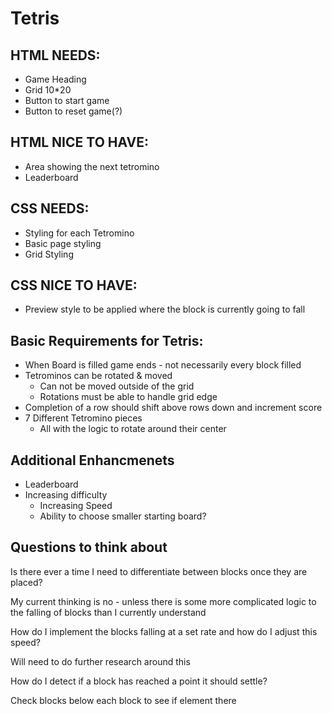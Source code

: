 # Tetris

## HTML NEEDS:

- Game Heading
- Grid 10\*20
- Button to start game
- Button to reset game(?)

## HTML NICE TO HAVE:

- Area showing the next tetromino
- Leaderboard

## CSS NEEDS:

- Styling for each Tetromino
- Basic page styling
- Grid Styling

## CSS NICE TO HAVE:

- Preview style to be applied where the block is currently going to fall

## Basic Requirements for Tetris:

- When Board is filled game ends - not necessarily every block filled
- Tetrominos can be rotated & moved
  - Can not be moved outside of the grid
  - Rotations must be able to handle grid edge
- Completion of a row should shift above rows down and increment score
- 7 Different Tetromino pieces
  - All with the logic to rotate around their center

## Additional Enhancmenets

- Leaderboard
- Increasing difficulty
  - Increasing Speed
  - Ability to choose smaller starting board?

## Questions to think about

Is there ever a time I need to differentiate between blocks once they are placed?

My current thinking is no - unless there is some more complicated logic to the falling of blocks than I currently understand

How do I implement the blocks falling at a set rate and how do I adjust this speed?

Will need to do further research around this

How do I detect if a block has reached a point it should settle?

Check blocks below each block to see if element there
